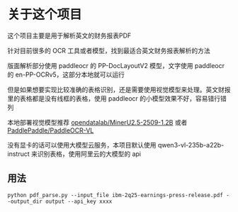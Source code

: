 # 关于这个项目

这个项目主要是用于解析英文的财务报表PDF

针对目前很多的 OCR 工具或者模型，找到最适合英文财务报表解析的方法

版面解析部分使用 paddleocr 的 PP-DocLayoutV2 模型，文字使用 paddleocr 的 en-PP-OCRv5，这部分本地就可以运行

但是如果想要实现比较准确的表格识别，还是需要使用视觉模型来处理。英文财报里的表格都是没有线框的表格，使用 paddleocr 的小模型效果不好，容易错行错列

本地部署视觉模型推荐 [opendatalab/MinerU2.5-2509-1.2B](https://huggingface.co/opendatalab/MinerU2.5-2509-1.2B) 或者 [PaddlePaddle/PaddleOCR-VL](https://huggingface.co/PaddlePaddle/PaddleOCR-VL)

没有显卡的话可以使用大模型云服务，本项目默认使用 qwen3-vl-235b-a22b-instruct 来识别表格，使用阿里云的大模型的 api

## 用法

```shell
python pdf_parse.py --input_file ibm-2q25-earnings-press-release.pdf --output_dir output --api_key xxxx
```

